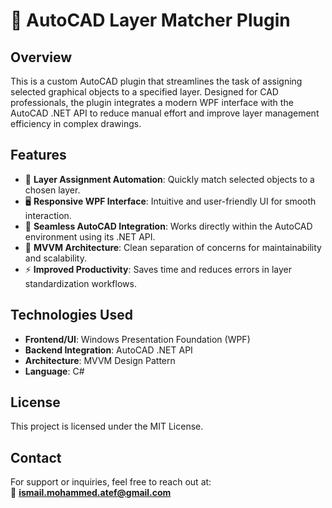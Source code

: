 # 🔧 AutoCAD Layer Matcher Plugin

## Overview  
This is a custom AutoCAD plugin that streamlines the task of assigning selected graphical objects to a specified layer. Designed for CAD professionals, the plugin integrates a modern WPF interface with the AutoCAD .NET API to reduce manual effort and improve layer management efficiency in complex drawings.

## Features  
- 🎯 **Layer Assignment Automation**: Quickly match selected objects to a chosen layer.  
- 🖥️ **Responsive WPF Interface**: Intuitive and user-friendly UI for smooth interaction.  
- 🔄 **Seamless AutoCAD Integration**: Works directly within the AutoCAD environment using its .NET API.  
- 🧱 **MVVM Architecture**: Clean separation of concerns for maintainability and scalability.  
- ⚡ **Improved Productivity**: Saves time and reduces errors in layer standardization workflows.

## Technologies Used  
- **Frontend/UI**: Windows Presentation Foundation (WPF)  
- **Backend Integration**: AutoCAD .NET API  
- **Architecture**: MVVM Design Pattern  
- **Language**: C#

## License  
This project is licensed under the MIT License.

## Contact  
For support or inquiries, feel free to reach out at:  
📧 **ismail.mohammed.atef@gmail.com**

